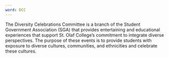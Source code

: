```yaml
---
word: DCC
---
```


  The Diversity Celebrations Committee is a branch of the Student Government Association (SGA) that provides entertaining and educational experiences that support St. Olaf College’s commitment to integrate diverse perspectives. The purpose of these events is to provide students with exposure to diverse cultures, communities, and ethnicities and celebrate these cultures.
